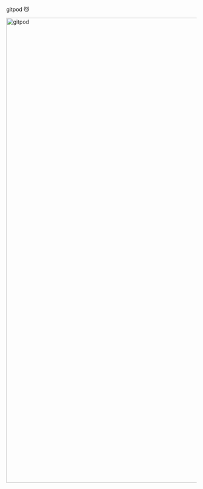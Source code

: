 gitpod 😼

<img width="1228" alt="gitpod" src="https://user-images.githubusercontent.com/72462399/98013794-bb80be80-1df2-11eb-88ca-ed081a7f062d.png">


